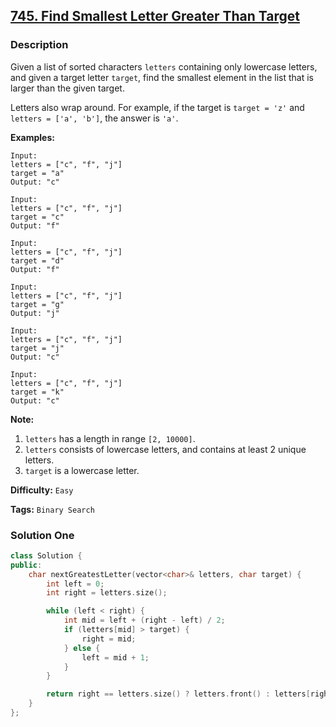 ## [745. Find Smallest Letter Greater Than Target](https://leetcode.com/problems/find-smallest-letter-greater-than-target/description/)

### Description

Given a list of sorted characters `letters` containing only lowercase letters, and given a target letter `target`, find the smallest element in the list that is larger than the given target.

Letters also wrap around. For example, if the target is `target = 'z'` and `letters = ['a', 'b']`, the answer is `'a'`.

**Examples:**

```
Input:
letters = ["c", "f", "j"]
target = "a"
Output: "c"

Input:
letters = ["c", "f", "j"]
target = "c"
Output: "f"

Input:
letters = ["c", "f", "j"]
target = "d"
Output: "f"

Input:
letters = ["c", "f", "j"]
target = "g"
Output: "j"

Input:
letters = ["c", "f", "j"]
target = "j"
Output: "c"

Input:
letters = ["c", "f", "j"]
target = "k"
Output: "c"
```

**Note:**

1. `letters` has a length in range `[2, 10000]`.
2. `letters` consists of lowercase letters, and contains at least 2 unique letters.
3. `target` is a lowercase letter.

**Difficulty:** `Easy`

**Tags:** `Binary Search`

### Solution One

```c++
class Solution {
public:
    char nextGreatestLetter(vector<char>& letters, char target) {
        int left = 0;
        int right = letters.size();

        while (left < right) {
            int mid = left + (right - left) / 2;
            if (letters[mid] > target) {
                right = mid;
            } else {
                left = mid + 1;
            }
        }

        return right == letters.size() ? letters.front() : letters[right];
    }
};
```
